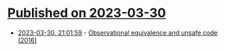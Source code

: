 # [Published on 2023-03-30](index.md)

* [2023-03-30, 21:01:59](https://lobste.rs/s/2ghf1j/observational_equivalence_unsafe_code) - [Observational equivalence and unsafe code (2016)](https://smallcultfollowing.com/babysteps/blog/2016/10/02/observational-equivalence-and-unsafe-code/)
